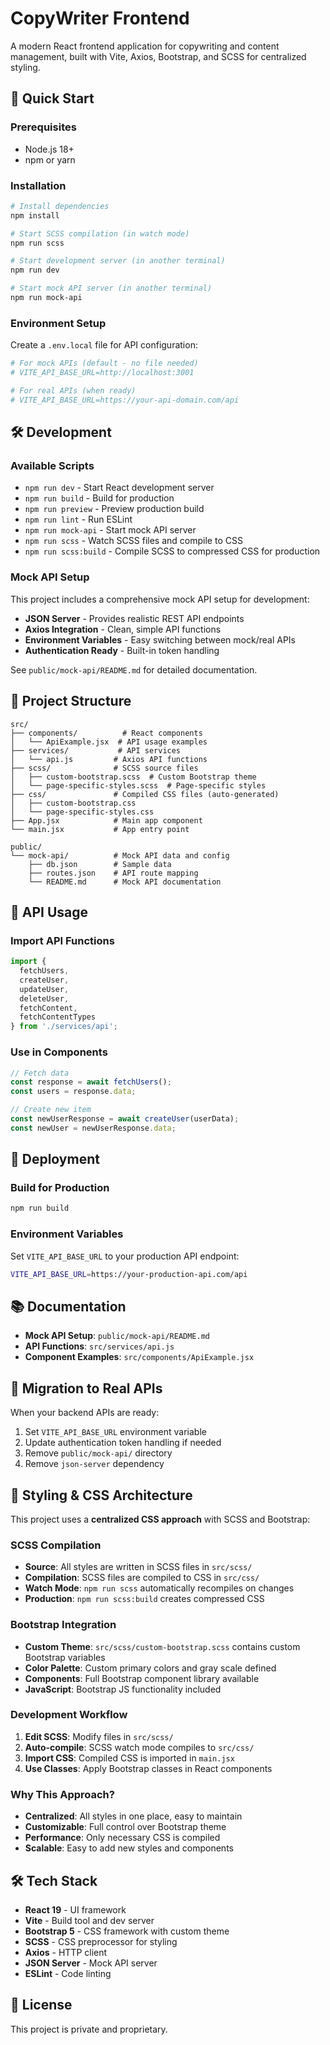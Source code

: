 # CopyWriter Frontend

A modern React frontend application for copywriting and content management, built with Vite, Axios, Bootstrap, and SCSS for centralized styling.

## 🚀 Quick Start

### Prerequisites
- Node.js 18+ 
- npm or yarn

### Installation
```bash
# Install dependencies
npm install

# Start SCSS compilation (in watch mode)
npm run scss

# Start development server (in another terminal)
npm run dev

# Start mock API server (in another terminal)
npm run mock-api
```

### Environment Setup
Create a `.env.local` file for API configuration:

```bash
# For mock APIs (default - no file needed)
# VITE_API_BASE_URL=http://localhost:3001

# For real APIs (when ready)
# VITE_API_BASE_URL=https://your-api-domain.com/api
```

## 🛠️ Development

### Available Scripts
- `npm run dev` - Start React development server
- `npm run build` - Build for production
- `npm run preview` - Preview production build
- `npm run lint` - Run ESLint
- `npm run mock-api` - Start mock API server
- `npm run scss` - Watch SCSS files and compile to CSS
- `npm run scss:build` - Compile SCSS to compressed CSS for production

### Mock API Setup
This project includes a comprehensive mock API setup for development:

- **JSON Server** - Provides realistic REST API endpoints
- **Axios Integration** - Clean, simple API functions
- **Environment Variables** - Easy switching between mock/real APIs
- **Authentication Ready** - Built-in token handling

See `public/mock-api/README.md` for detailed documentation.

## 📁 Project Structure

```
src/
├── components/          # React components
│   └── ApiExample.jsx  # API usage examples
├── services/           # API services
│   └── api.js         # Axios API functions
├── scss/              # SCSS source files
│   ├── custom-bootstrap.scss  # Custom Bootstrap theme
│   └── page-specific-styles.scss  # Page-specific styles
├── css/               # Compiled CSS files (auto-generated)
│   ├── custom-bootstrap.css
│   └── page-specific-styles.css
├── App.jsx            # Main app component
└── main.jsx           # App entry point

public/
└── mock-api/          # Mock API data and config
    ├── db.json        # Sample data
    ├── routes.json    # API route mapping
    └── README.md      # Mock API documentation
```

## 🔧 API Usage

### Import API Functions
```javascript
import { 
  fetchUsers, 
  createUser, 
  updateUser, 
  deleteUser,
  fetchContent,
  fetchContentTypes 
} from './services/api';
```

### Use in Components
```javascript
// Fetch data
const response = await fetchUsers();
const users = response.data;

// Create new item
const newUserResponse = await createUser(userData);
const newUser = newUserResponse.data;
```

## 🚀 Deployment

### Build for Production
```bash
npm run build
```

### Environment Variables
Set `VITE_API_BASE_URL` to your production API endpoint:

```bash
VITE_API_BASE_URL=https://your-production-api.com/api
```

## 📚 Documentation

- **Mock API Setup**: `public/mock-api/README.md`
- **API Functions**: `src/services/api.js`
- **Component Examples**: `src/components/ApiExample.jsx`

## 🔄 Migration to Real APIs

When your backend APIs are ready:

1. Set `VITE_API_BASE_URL` environment variable
2. Update authentication token handling if needed
3. Remove `public/mock-api/` directory
4. Remove `json-server` dependency

## 🎨 Styling & CSS Architecture

This project uses a **centralized CSS approach** with SCSS and Bootstrap:

### SCSS Compilation
- **Source**: All styles are written in SCSS files in `src/scss/`
- **Compilation**: SCSS files are compiled to CSS in `src/css/`
- **Watch Mode**: `npm run scss` automatically recompiles on changes
- **Production**: `npm run scss:build` creates compressed CSS

### Bootstrap Integration
- **Custom Theme**: `src/scss/custom-bootstrap.scss` contains custom Bootstrap variables
- **Color Palette**: Custom primary colors and gray scale defined
- **Components**: Full Bootstrap component library available
- **JavaScript**: Bootstrap JS functionality included

### Development Workflow
1. **Edit SCSS**: Modify files in `src/scss/`
2. **Auto-compile**: SCSS watch mode compiles to `src/css/`
3. **Import CSS**: Compiled CSS is imported in `main.jsx`
4. **Use Classes**: Apply Bootstrap classes in React components

### Why This Approach?
- **Centralized**: All styles in one place, easy to maintain
- **Customizable**: Full control over Bootstrap theme
- **Performance**: Only necessary CSS is compiled
- **Scalable**: Easy to add new styles and components

## 🛠️ Tech Stack

- **React 19** - UI framework
- **Vite** - Build tool and dev server
- **Bootstrap 5** - CSS framework with custom theme
- **SCSS** - CSS preprocessor for styling
- **Axios** - HTTP client
- **JSON Server** - Mock API server
- **ESLint** - Code linting

## 📝 License

This project is private and proprietary.
